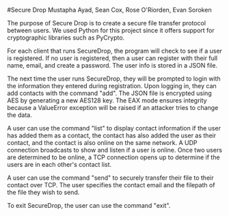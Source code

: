 #Secure Drop
Mustapha Ayad, Sean Cox, Rose O'Riorden, Evan Soroken

The purpose of Secure Drop is to create a secure file transfer protocol between users. We used Python for this project since it offers support for cryptographic libraries such as PyCrypto. 


For each client that runs SecureDrop, the program will check to see if a user is registered. If no user is registered, then a user can register with their full name, email, and create a password. The user info is stored in a JSON file. 

The next time the user runs SecureDrop, they will be prompted to login with the information they entered during registration. Upon logging in, they can add contacts with the command "add". The JSON file is encrypted using AES by generating a new AES128 key. The EAX mode ensures integrity because a ValueError exception will be raised if an attacker tries to change the data. 

A user can use the command "list" to display contact information if the user has added them as a contact, the contact has also added the user as their contact, and the contact is also online on the same network. A UDP connection broadcasts to show and listen if a user is online. Once two users are determined to be online, a TCP connection opens up to determine if the users are in each other's contact list.

A user can use the command "send" to securely transfer their file to their contact over TCP. The user specifies the contact email and the filepath of the file they wish to send.

To exit SecureDrop, the user can use the command "exit". 
